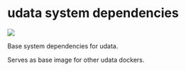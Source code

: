 # udata system dependencies

[![](https://images.microbadger.com/badges/image/udata/system:2-alpine.svg)](https://microbadger.com/images/udata/system:2-alpine "Docker image details")

Base system dependencies for udata.

Serves as base image for other udata dockers.

